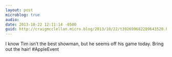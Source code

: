 ```yaml
---
layout: post
microblog: true
audio: 
date: 2013-10-22 12:11:14 -0500
guid: http://craigmcclellan.micro.blog/2013/10/22/t392699682289643520.html
---
```

I know Tim isn’t the best showman, but he seems off his game today. Bring out the hair! #AppleEvent
